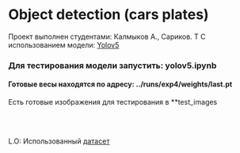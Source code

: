 # Object detection (cars plates)
Проект выполнен студентами: Калмыков А.,  Сариков. Т
С использованием модели: <a href="https://github.com/ultralytics/yolov5">Yolov5</a>
<h3>Для тестирования модели запустить: yolov5.ipynb</h3>
<h4>Готовые весы находятся по адресу: ../runs/exp4/weights/last.pt </h4>
Есть готовые изображения для тестирования в **test_images


<br></br>

L.O: Использованный <a href="https://www.kaggle.com/datasets/andrewmvd/car-plate-detection">датасет</a>
